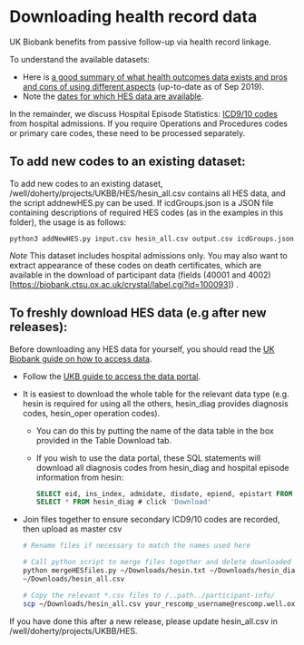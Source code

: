 # Downloading health record data

UK Biobank benefits from passive follow-up via health record linkage.

To understand the available datasets: 
- Here is [a good summary of what health outcomes data exists and pros and cons of using different aspects](http://biobank.ndph.ox.ac.uk/showcase/showcase/docs/HealthOutcomesOverview.pdf) (up-to-date as of Sep 2019).
- Note the [dates for which HES data are available](https://biobank.ctsu.ox.ac.uk/crystal/exinfo.cgi?src=Data_providers_and_dates).

In the remainder, we discuss Hospital Episode Statistics: [ICD9/10 codes](https://www.who.int/classifications/icd/icdonlineversions/en/) from hospital admissions. If you require Operations and Procedures codes or primary care codes, these need to be processed separately. 

## To add new codes to an existing dataset: 

To add new codes to an existing dataset, /well/doherty/projects/UKBB/HES/hesin_all.csv contains all HES data, and the script addnewHES.py can be used. If icdGroups.json is a JSON file containing descriptions of required HES codes (as in the examples in this folder), the usage is as follows: 
```
python3 addNewHES.py input.csv hesin_all.csv output.csv icdGroups.json
 ```
 
*Note* This dataset includes hospital admissions only. You may also want to extract appearance of these codes on death certificates, which are available in the download of participant data (fields (40001 and 4002)[https://biobank.ctsu.ox.ac.uk/crystal/label.cgi?id=100093]) . 

## To freshly download HES data (e.g after new releases):

Before downloading any HES data for yourself, you should read the [UK Biobank guide on how to access data](http://biobank.ctsu.ox.ac.uk/~bbdatan/Accessing_UKB_data_v2.1.pdf). 

- Follow the [UKB guide to access the data portal](http://biobank.ctsu.ox.ac.uk/~bbdatan/Accessing_UKB_data_v2.1.pdf). 
- It is easiest to download the whole table for the relevant data type (e.g. hesin is required for using all the others, hesin_diag provides diagnosis codes, hesin_oper operation codes).
	- You can do this by putting the name of the data table in the box provided in the Table Download tab. 

	- If you wish to use the data portal, these SQL statements will download all diagnosis codes from hesin_diag and hospital episode information from hesin:
	  ```SQL
	  SELECT eid, ins_index, admidate, disdate, epiend, epistart FROM hesin # then click 'Download'
	  SELECT * FROM hesin_diag # click 'Download'
	  ```
  
- Join files together to ensure secondary ICD9/10 codes are recorded, then upload as master csv
  ```Bash
  # Rename files if necessary to match the names used here
  
  # Call python script to merge files together and delete downloaded input files
  python mergeHESfiles.py ~/Downloads/hesin.txt ~/Downloads/hesin_diag.txt \
  ~/Downloads/hesin_all.csv
  
  # Copy the relevant *.csv files to /..path../participant-info/
  scp ~/Downloads/hesin_all.csv your_rescomp_username@rescomp.well.ox.ac.uk:/well/doherty/projects/UKBB/participant-info/
  ```
If you have done this after a new release, please update hesin_all.csv in /well/doherty/projects/UKBB/HES. 